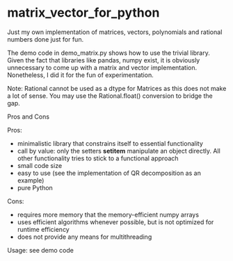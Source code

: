 # matrix_vector_for_python
Just my own implementation of matrices, vectors, polynomials and rational numbers  done just for fun.

The demo code in demo_matrix.py shows how to use the trivial library. Given the fact that libraries like pandas, numpy exist, it is obviously unnecessary to come up with a matrix and vector implementation. Nonetheless, I did it for the fun of experimentation.

Note: Rational cannot be used as a dtype for Matrices as this does not make a lot of sense. You may use the Rational.float() conversion to bridge the gap.


Pros and Cons

Pros:

+ minimalistic library that constrains itself to essential functionality
+ call by value: only the setters __setitem__ manipulate an object directly. All other functionality tries to stick to a functional approach
+ small code size
+ easy to use (see the implementation of QR decomposition as an example)
+ pure Python

Cons:

+ requires more memory that the memory-efficient numpy arrays
+ uses efficient algorithms whenever possible, but is not optimized for runtime efficiency
+ does not provide any means for multithreading

Usage: see demo code
